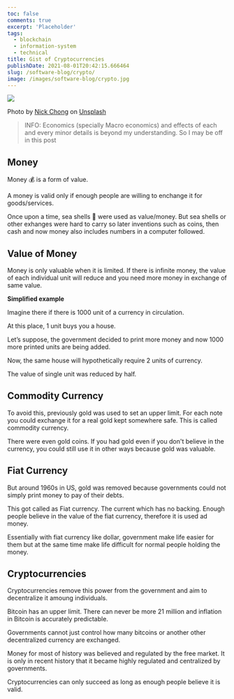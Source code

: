 ```yaml
---
toc: false
comments: true
excerpt: 'Placeholder'
tags:
  - blockchain
  - information-system
  - technical
title: Gist of Cryptocurrencies
publishDate: 2021-08-01T20:42:15.666464
slug: /software-blog/crypto/
image: /images/software-blog/crypto.jpg
---
```


![](/images/software-blog/crypto.jpg)

Photo by <a href="https://unsplash.com/@nick604?utm_source=unsplash&utm_medium=referral&utm_content=creditCopyText">Nick Chong</a> on <a href="https://unsplash.com/s/photos/software-blog/crypto?utm_source=unsplash&utm_medium=referral&utm_content=creditCopyText">Unsplash</a>

> INFO: Economics (specially Macro economics) and effects of each and every minor details is beyond my understanding. So I may be off in this post

## Money

Money 💰 is a form of value.

A money is valid only if enough people are willing to enchange it for goods/services.

Once upon a time, sea shells 🐚 were used as value/money. But sea shells or other exhanges were hard to carry so later inventions such as coins, then cash and now money also includes numbers in a computer followed.

## Value of Money

Money is only valuable when it is limited. If there is infinite money, the value of each individual unit will reduce and you need more money in exchange of same value.

**Simplified example**

Imagine there if there is 1000 unit of a currency in circulation.

At this place, 1 unit buys you a house.

Let’s suppose, the government decided to print more money and now 1000 more printed units are being added.

Now, the same house will hypothetically require 2 units of currency.

The value of single unit was reduced by half.

## Commodity Currency

To avoid this, previously gold was used to set an upper limit. For each note you could exchange it for a real gold kept somewhere safe. This is called commodity currency.

There were even gold coins. If you had gold even if you don't believe in the currency, you could still use it in other ways because gold was valuable.

## Fiat Currency

But around 1960s in US, gold was removed because governments could not simply print money to pay of their debts.

This got called as Fiat currency. The current which has no backing. Enough people believe in the value of the fiat currency, therefore it is used ad money.

Essentially with fiat currency like dollar, government make life easier for them but at the same time make life difficult for normal people holding the money.

## Cryptocurrencies

Cryptocurrencies remove this power from the government and aim to decentralize it amoung individuals.

Bitcoin has an upper limit. There can never be more 21 million and inflation in Bitcoin is accurately predictable.

Governments cannot just control how many bitcoins or another other decentralized currency are exchanged.

Money for most of history was believed and regulated by the free market. It is only in recent history that it became highly regulated and centralized by governments.

Cryptocurrencies can only succeed as long as enough people believe it is valid.
